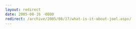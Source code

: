 ```yaml
---
layout: redirect
date: 2005-08-16 -0800
redirect: /archive/2005/08/17/what-is-it-about-joel.aspx/
---
```

